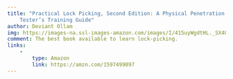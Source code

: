 ```yaml
---
title: "Practical Lock Picking, Second Edition: A Physical Penetration
    Tester’s Training Guide"
author: Deviant Ollam
img: https://images-na.ssl-images-amazon.com/images/I/415uyWgdtHL._SX404_BO1,204,203,200_.jpg
comment: The best book available to learn lock-picking.
links:
    -
        type: Amazon
        link: https://amzn.com/1597499897
---
```

